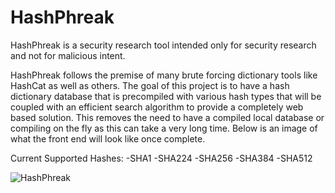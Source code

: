 # HashPhreak

HashPhreak is a security research tool intended only for security research and not for malicious intent. 

HashPhreak follows the premise of many brute forcing dictionary tools like HashCat as well as others. The goal of this project is to have a hash dictionary database that is precompiled with various hash types that will be coupled with an efficient search algorithm to provide a completely web based solution. This removes the need to have a compiled local database or compiling on the fly as this can take a very long time. Below is an image of what the front end will look like once complete.

Current Supported Hashes:
-SHA1
-SHA224
-SHA256
-SHA384
-SHA512

![HashPhreak](https://user-images.githubusercontent.com/33710624/163904457-1021717b-4f70-4ad6-93d7-cc58e4ad9361.png)
